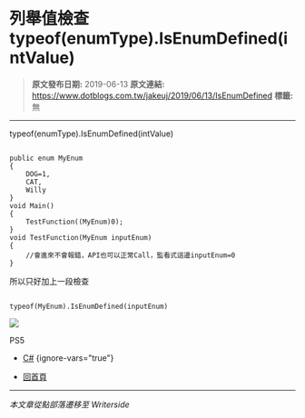 # 列舉值檢查 typeof(enumType).IsEnumDefined(intValue)

> **原文發布日期:** 2019-06-13
> **原文連結:** https://www.dotblogs.com.tw/jakeuj/2019/06/13/IsEnumDefined
> **標籤:** 無

---

typeof(enumType).IsEnumDefined(intValue)

```

public enum MyEnum
{
    DOG=1,
    CAT,
    Willy
}
void Main()
{
    TestFunction((MyEnum)0);
}
void TestFunction(MyEnum inputEnum)
{
    //會進來不會報錯，API也可以正常Call，監看式這邊inputEnum=0
}
```

所以只好加上一段檢查

```

typeof(MyEnum).IsEnumDefined(inputEnum)
```

![](https://card.psnprofiles.com/1/jakeuj.png)

PS5

* [C#](/jakeuj/Tags?qq=C%23)
{ignore-vars="true"}

* [回首頁](/jakeuj)

---

*本文章從點部落遷移至 Writerside*
